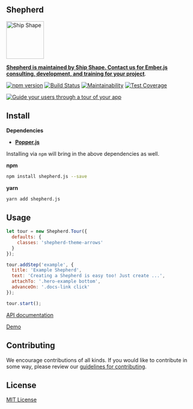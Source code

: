 ## Shepherd

<a href="https://shipshape.io/"><img src="http://i.imgur.com/KVqNjgO.png" alt="Ship Shape" width="100" height="100"/></a>

**[Shepherd is maintained by Ship Shape. Contact us for Ember.js consulting, development, and training for your project](https://shipshape.io/ember-consulting/)**.

[![npm version](https://badge.fury.io/js/shepherd.js.svg)](http://badge.fury.io/js/shepherd.js)
[![Build Status](https://travis-ci.org/shipshapecode/shepherd.svg?branch=master)](https://travis-ci.org/shipshapecode/shepherd)
[![Maintainability](https://api.codeclimate.com/v1/badges/b295b0cc0d828ccc1b76/maintainability)](https://codeclimate.com/github/shipshapecode/shepherd/maintainability)
[![Test Coverage](https://api.codeclimate.com/v1/badges/b295b0cc0d828ccc1b76/test_coverage)](https://codeclimate.com/github/shipshapecode/shepherd/test_coverage)

[![Guide your users through a tour of your app](http://i.imgur.com/LDhfBvd.png)](https://shipshapecode.github.io/shepherd/docs/welcome/)


## Install

__Dependencies__

* __[Popper.js](https://github.com/FezVrasta/popper.js)__

Installing via `npm` will bring in the above dependencies as well.

__npm__
```bash
npm install shepherd.js --save
```

__yarn__
```bash
yarn add shepherd.js
```

## Usage

```javascript
let tour = new Shepherd.Tour({
  defaults: {
    classes: 'shepherd-theme-arrows'
  }
});

tour.addStep('example', {
  title: 'Example Shepherd',
  text: 'Creating a Shepherd is easy too! Just create ...',
  attachTo: '.hero-example bottom',
  advanceOn: '.docs-link click'
});

tour.start();
```

[API documentation](https://shipshapecode.github.io/shepherd/)

[Demo](https://shipshapecode.github.io/shepherd/docs/welcome/)


## Contributing

We encourage contributions of all kinds. If you would like to contribute in some way, please review our [guidelines for contributing](CONTRIBUTING.md).


## License
[MIT License](LICENSE)
